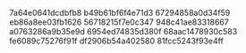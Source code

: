 7a64e0641dcdbfb8
b49b61bf6f4e71d3
67294858a0d34f59
eb86a8ee03fb1626
56718215f7e0c347
948c41ae83318667
a0763286a9b35e9d
6954ed74835d380f
68aac1478930c583
fe6089c75276f91f
df2906b54a402580
81fcc5243f93e4ff
